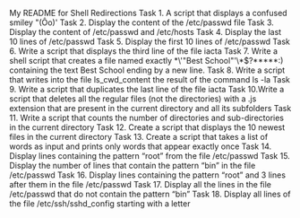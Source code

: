 My README for Shell Redirections
Task 1. A script that displays a confused smiley "(Ôo)'
Task 2. Display the content of the /etc/passwd file
Task 3. Display the content of /etc/passwd and /etc/hosts
Task 4. Display the last 10 lines of /etc/passwd
Task 5. Display the first 10 lines of /etc/passwd
Task 6. Write a script that displays the third line of the file iacta
Task 7. Write a shell script that creates a file named exactly \*\\'"Best School"\'\\*$\?\*\*\*\*\*:) containing the text Best School ending by a new line.
Task 8. Write a script that writes into the file ls_cwd_content the result of the command ls -la
Task 9. Write a script that duplicates the last line of the file iacta
Task 10.Write a script that deletes all the regular files (not the directories) with a .js extension that are present in the current directory and all its subfolders
Task 11. Write a script that counts the number of directories and sub-directories in the current directory
Task 12. Create a script that displays the 10 newest files in the current directory
Task 13. Create a script that takes a list of words as input and prints only words that appear exactly once
Task 14. Display lines containing the pattern “root” from the file /etc/passwd
Task 15. Display the number of lines that contain the pattern “bin” in the file /etc/passwd
Task 16. Display lines containing the pattern “root” and 3 lines after them in the file /etc/passwd
Task 17. Display all the lines in the file /etc/passwd that do not contain the pattern “bin” 
Task 18. Display all lines of the file /etc/ssh/sshd_config starting with a letter
